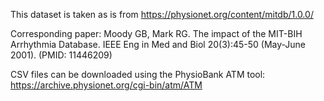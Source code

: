 This dataset is taken as is from https://physionet.org/content/mitdb/1.0.0/

Corresponding paper:
Moody GB, Mark RG. The impact of the MIT-BIH Arrhythmia Database. IEEE Eng in Med and Biol 20(3):45-50 (May-June 2001). (PMID: 11446209)

CSV files can be downloaded using the PhysioBank ATM tool: https://archive.physionet.org/cgi-bin/atm/ATM